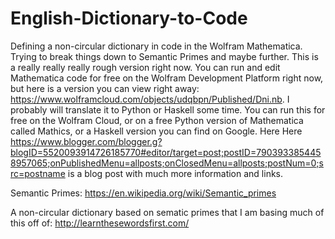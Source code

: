 # English-Dictionary-to-Code
Defining a non-circular dictionary in code in the Wolfram Mathematica.  Trying to break things down to Semantic Primes and maybe further.  This is a really really really rough version right now.  You can run and edit Mathematica code for free on the Wolfram Development Platform right now, but here is a version you can view right away: https://www.wolframcloud.com/objects/udqbpn/Published/Dni.nb.  I probably will translate it to Python or Haskell some time. You can run this for free on the Wolfram Cloud, or on a free Python version of Mathematica called Mathics, or a Haskell version you can find on Google.  Here Here https://www.blogger.com/blogger.g?blogID=5520093914726185770#editor/target=post;postID=7903933854458957065;onPublishedMenu=allposts;onClosedMenu=allposts;postNum=0;src=postname is a blog post with much more information and links.


Semantic Primes: https://en.wikipedia.org/wiki/Semantic_primes

A non-circular dictionary based on sematic primes that I am basing much of this off of: http://learnthesewordsfirst.com/
